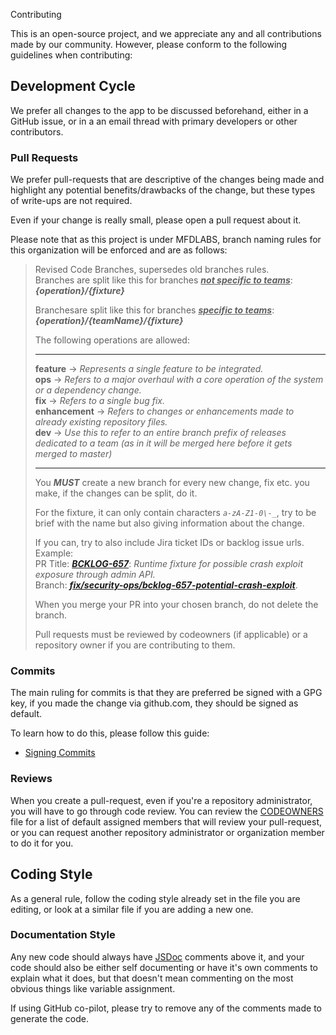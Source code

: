 Contributing

This is an open-source project, and we appreciate any and all
contributions made by our community. However, please conform to the
following guidelines when contributing:

## Development Cycle

We prefer all changes to the app to be discussed beforehand,
either in a GitHub issue, or in a an email thread with primary developers or other contributors.

### Pull Requests

We prefer pull-requests that are descriptive of the changes being made
and highlight any potential benefits/drawbacks of the change, but these
types of write-ups are not required.

Even if your change is really small, please open a pull request about it.

Please note that as this project is under MFDLABS, branch naming rules for this organization will be enforced and are as follows:

> Revised Code Branches, supersedes old branches rules. <br />
> Branches are split like this for branches ***<u>not specific to teams</u>***: <br />
> ***{operation}/{fixture}***
> 
> Branchesare split like this for branches ***<u>specific to teams</u>***: <br />
> ***{operation}/{teamName}/{fixture}***
> 
> The following operations are allowed: <br />
> <hr />
>
> **feature** -> *Represents a single feature to be integrated.* <br />
> **ops** -> *Refers to a major overhaul with a core operation of the system or a dependency change.* <br />
> **fix** -> *Refers to a single bug fix.* <br />
> **enhancement** -> *Refers to changes or enhancements made to already existing repository files.* <br />
> **dev** -> *Use this to refer to an entire branch prefix of releases dedicated to a team (as in it will be merged here before it gets merged to master)* <br />
>
> <hr />
> 
> You ***MUST*** create a new branch for every new change, fix etc. you make, if the changes can be split, do it.
> 
> For the fixture, it can only contain characters *`a-zA-Z1-0\-_`*, try to be brief with the name but also giving information about the change.
>
> If you can, try to also include Jira ticket IDs or backlog issue urls.
> Example: <br />
> PR Title: ***[BCKLOG-657](https://jira.dex2.vmminfra.dev/BCKLOG-657?from=gh)***: *Runtime fixture for possible crash exploit exposure through admin API.* <br />
> Branch: ***[fix/security-ops/bcklog-657-potential-crash-exploit](https://git.vmminfra.dev/mfdlabs/backlog/tree/fix/security-ops/bcklog-657-potential-crash-exploit)***.
> 
> When you merge your PR into your chosen branch, do not delete the branch.
>
> Pull requests must be reviewed by codeowners (if applicable) or a repository owner if you are contributing to them.

### Commits

The main ruling for commits is that they are preferred be signed with a GPG key, if you made the change via github.com, they should be signed as default.

To learn how to do this, please follow this guide:
- [Signing Commits](https://docs.github.com/en/authentication/managing-commit-signature-verification/signing-commits)

### Reviews

When you create a pull-request, even if you're a repository administrator, you will have to go through code review. You can review the [CODEOWNERS](./CODEOWNERS) file for a list of default assigned members that will review your pull-request, or you can request another repository administrator or organization member to do it for you.

## Coding Style

As a general rule, follow the coding style already set in the file you
are editing, or look at a similar file if you are adding a new one.

### Documentation Style

Any new code should always have [JSDoc](https://jsdoc.app/) comments above it, and your code should also be either self documenting or have it's own comments to explain what it does, but that doesn't mean commenting on the most obvious things like variable assignment.

If using GitHub co-pilot, please try to remove any of the comments made to generate the code.
